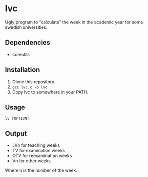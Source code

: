 # lvc

Ugly program to "calculate" the week in the academic year for some swedish universities.

## Dependencies

- coreutils

## Installation

1. Clone this repository.
2. `gcc lvc.c -o lvc`
3. Copy lvc to somewhere in your PATH.

## Usage

	lv [OPTION]

## Output

- LVn for teaching weeks
- TV for examination weeks
- OTV for reexamination weeks
- Vn for other weeks

Where n is the number of the week.
